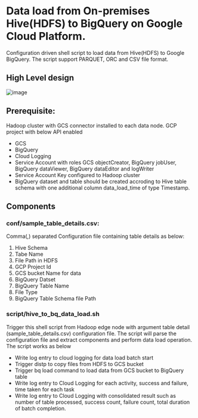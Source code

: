 # Data load from On-premises Hive(HDFS) to BigQuery on Google Cloud Platform.
  Configuration driven shell script to load data from Hive(HDFS) to Google BigQuery. The script support PARQUET, ORC and CSV file format. 

## High Level design
![image](https://user-images.githubusercontent.com/9164441/171553948-c8ae37d4-89a2-453b-b583-a722e9c4aa78.png)


## Prerequisite:
Hadoop cluster with GCS connector installed to each data node.
  GCP project with below API enabled

- GCS 
- BigQuery
- Cloud Logging
- Service Account with roles GCS objectCreator, BigQuery jobUser, BigQuery dataViewer, BigQuery dataEditor and logWriter
- Service Account Key configured to Hadoop cluster
- BigQuery dataset and table should be created accroding to Hive table schema with one additional column data_load_time of type Timestamp.
  
## Components
### conf/sample_table_details.csv:
 Comma(,) separated Configuration file containing table details as below:
1. Hive Schema
2. Tabe Name
3. File Path in HDFS
4. GCP Project Id
5. GCS bucket Name for data
6. BigQuery Datset
7. BigQuery Table Name
8. File Type
9. BigQuery Table Schema file Path
  
  
### script/hive_to_bq_data_load.sh
  Trigger this shell script from Hadoop edge node with argument table detail (sample_table_details.csv) configuration file. The script will parse the configuration file and extract components and perform data load operation. The script works as below
- Write log entry to cloud logging for data load batch start
- Trigger distp to copy files from HDFS to GCS bucket
- Trigger bq load command to load data from GCS bucket to BigQuery table
- Write log entry to Cloud Logging for each activity, success and failure, time taken for each task
- Write log entry to Cloud Logging with consolidated result such as number of table processed, success count, failure count, total duration of batch completion.
  
  